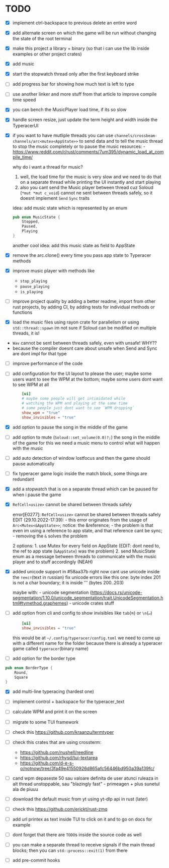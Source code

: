 

# TODO

- [x] implement ctrl-backspace to previous delete an entire word

- [x] add alternate screen on which the game will be run without changing the state of the root terminal

- [x] make this project a library + binary (so that i can use the lib inside examples or other project crates)

- [x] add music

- [x] start the stopwatch thread only after the first keyboard strike

- [ ] add progress bar for showing how much text is left to type

- [ ] use another linker and more stuff from that article to improve compile time speed

- [x] you can bench the MusicPlayer load time, if its so slow

- [x] handle screen resize, just update the term height and width inside the TyperacerUI

- [x] if you want to have mutliple threads you can use `channels/crossbeam-channels/arc<mutex<AppState>>` to send data and to tell the music thread to stop the music completely or to pause the music
    resources:
        - https://www.reddit.com/r/rust/comments/7um395/dynamic_load_at_compile_time/

    why do i want a thread for music?
    1. well, the load time for the music is very slow and we need to do that on a separate thread while printing the UI instantly and start playing
    2. also you cant send the Music player between thread cuz Soloud (`*mut *mut c_void`) cannot ne sent between threads safely, so it doesnt implement `Send` `Sync` traits

    idea: add music state which is represented by an enum
    ```rs
    pub enum MusicState {
        Stopped,
        Paused,
        Playing
    }
    ```
    another cool idea: add this music state as field to AppState

- [x] remove the arc.clone() every time you pass app state to Typeracer methods

- [x] improve music player with methods like
    - `stop_playing`
    - `pause_playing`
    - `is_playing`

- [ ] improve project quality by adding a better readme, import from other rust projects, by adding CI, by adding tests for individual methods or functions

- [x] load the music files using rayon crate for parallelism or using `std::thread::spawn`
    im not sure if Soloud can be modified on multiple threads, it is!
- 
    `Wav` cannot be sent between threads safely, even with unsafe! WHY??
- 
    because the compiler doesnt care about unsafe when Send and Sync are dont impl for that type

- [ ] improve performance of the code

- [ ] add configuration for the UI layout to please the user; maybe some users want to see the WPM at the bottom; maybe some users dont want to see WPM at all
    ```toml
        [ui]    
        # maybe some people will get intimidated while
        # watching the WPM and playing at the same time
        # some people just dont want to see `WPM dropping`
        show_wpm = "true"
        show_invisibles = "true"
    ```
- [x] add option to pause the song in the middle of the game


- [ ] add option to mute (`Soloud::set_volume(0.0)?;`) the song in the middle of the game
    for this we need a music menu to control what will happen with the music

- [ ] add auto detection of window lostfocus and then the game should pause automatically

- [ ] fix typeracer game logic inside the match block, some things are redundant

- [x] add a stopwatch that is on a separate thread which can be paused for when i pause the game

- [x] `RefCell<usize>` cannot be shared between threads safely

    error[E0277]: `RefCell<usize>` cannot be shared between threads safely
    EDIT (29.10.2022-17:39):
        - this error originates from the usage of `Arc<Mutex<&AppState>>`; notice: the &reference;
        - the problem is that even im using a reference to app state, and that reference cant be sync;
        - removing the `&` solves the problem


    2 options:
        1. use Mutex for every field on AppState (EDIT: dont need to, the ref to app state (`&AppState`) was the problem)
        2. send MusicState enum as a message between threads to communicate
            with the music player and to stuff accordingly (NEAH)


- [x] added unicode support in #58aa37b
    right now cant use unicode inside the `текст`(text in russian)
    fix unicode errors like this one: byte index 201 is not a char boundary; it is inside '’' (bytes 200..203)


    maybe with:
        - unicode segmentation (https://docs.rs/unicode-segmentation/1.10.0/unicode_segmentation/trait.UnicodeSegmentation.html#tymethod.graphemes)
        - unicode crates stuff

- [ ] add option from cli and config to show invisibles like `tab`(`⭾`) or `\n`(`↵`)

    ```toml
        [ui]
        show_invisibles = "true"
    ```
    this would be at `~/.config/typeracer/config.toml`
    we need to come up with a different name for the folder because there is already a typeracer game called `typeracer`(binary name)


- [ ] add option for the border type
```rs
pub enum BorderType {
    Round,
    Square
}
```
- [x] add multi-line typeracing (hardest one)
- [ ] implement control + backspace for the typeracer_text
- [ ] calculate WPM and print it on the screen
- [ ] migrate to some TUI framework
- [ ] check this https://github.com/kraanzu/termtyper
- [ ] check this crates that are using crossterm:
    - https://github.com/nushell/reedline
    - https://github.com/rhysd/tui-textarea
    - https://github.com/d-e-s-o/notnow/tree/3fa49e41550926d865afc56446bd950a39a139fc/
- [ ] cand wpm depaseste 50 sau valoare definita de user atunci ruleaza in alt thread unstoppable, sau "blazingly fast" - primeagen + plus sunetul ala de piuuu
- [ ] download the default music from yt using yt-dlp api in rust (later)


- [ ] check this https://github.com/erickt/rust-zmq

- [ ] add url printex as text inside TUI to click on it and to go on docs for example
  
- [ ] dont forget that there are `TODO`s inside the source code as well

- [ ] you can make a separate thread to receive signals if the main thread blocks; then you can `std::process::exit(1)` from there

- [ ] add pre-commit hooks
